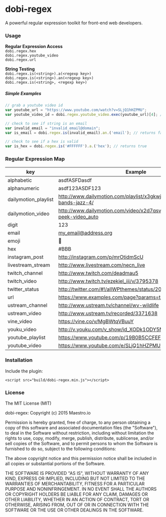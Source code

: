 # dobi-regex

A powerful regular expression toolkit for front-end web developers.

### Usage

**Regular Expression Access**  
`dobi.regex.hex`  
`dobi.regex.youtube_video`  
`dobi.regex.url`  

**String Testing**  
`dobi.regex.is(<string>).a(<regexp key>)`  
`dobi.regex.is(<string>).an(<regexp key>)`  
`dobi.regex.is(<string>, <regexp key>)`


##### Simple Examples
```js
// grab a youtube video id
var youtube_url = "https://www.youtube.com/watch?v=SLjQ1hHZPMU";
var youtube_video_id = dobi.regex.youtube_video.exec(youtube_url)[4]; // returns "SLjQ1hHZPMU"

// check to see if string is an email
var invalid_email = "invalid_email@domain";
var is_email = dobi.regex.is(invalid_email).an.('email'); // returns false

// check to see if a hex is valid
var is_hex = dobi.regex.is('#FFFFFF').a.('hex'); // returns true
```

### Regular Expression Map

| key | Example |
| ---- | ---- |
| alphabetic | asdfASFDasdf |
| alphanumeric |  asdf123ASDF123  |
| dailymotion_playlist |  http://www.dailymotion.com/playlist/x3gkwj_TigerTimpani_dance-bands-jazz-4/  |
| dailymotion_video |  http://www.dailymotion.com/video/x2d7qsv_acura-nsx-sneak-peek-video_auto  |
| digit |  123  |
| email |  my_email@address.org  |
| emoji |  😬  |
| hex |  #BBB  |
| instagram_post |  http://instagram.com/p/mrOtidmScU  |
| livestream_stream |  http://www.livestream.com/necn_live  |
| twitch_channel |  http://www.twitch.com/deadmau5  |
| twitch_video | http://www.twitch.tv/ezekiel_iii/v/3795378 |
| twitter_status | http://twitter.com/#!/allWPthemes/status/2040410213974016 |
| url |  https://www.examples.com/page?params=true  |
| ustream_channel |  http://www.ustream.tv/channel/wv-wildlife  |
| ustream_video |  http://www.ustream.tv/recorded/3371638  |
| vine_video |  https://vine.co/v/MgBWtqVBuuY  |
| youku_video |  http://v.youku.com/v_show/id_XODk1ODY5MDAw  |
| youtube_playlist | https://www.youtube.com/p/19B0B5CCFEF1C0C9 |
| youtube_video |  https://www.youtube.com/e/SLjQ1hHZPMU  |

### Installation

Include the plugin:
```
<script src="build/dobi-regex.min.js"></script>
```

### License

The MIT License (MIT)

dobi-regex: Copyright (c) 2015 Maestro.io

Permission is hereby granted, free of charge, to any person obtaining a copy
of this software and associated documentation files (the "Software"), to deal
in the Software without restriction, including without limitation the rights
to use, copy, modify, merge, publish, distribute, sublicense, and/or sell
copies of the Software, and to permit persons to whom the Software is
furnished to do so, subject to the following conditions:

The above copyright notice and this permission notice shall be included in
all copies or substantial portions of the Software.

THE SOFTWARE IS PROVIDED "AS IS", WITHOUT WARRANTY OF ANY KIND, EXPRESS OR
IMPLIED, INCLUDING BUT NOT LIMITED TO THE WARRANTIES OF MERCHANTABILITY,
FITNESS FOR A PARTICULAR PURPOSE AND NONINFRINGEMENT. IN NO EVENT SHALL THE
AUTHORS OR COPYRIGHT HOLDERS BE LIABLE FOR ANY CLAIM, DAMAGES OR OTHER
LIABILITY, WHETHER IN AN ACTION OF CONTRACT, TORT OR OTHERWISE, ARISING FROM,
OUT OF OR IN CONNECTION WITH THE SOFTWARE OR THE USE OR OTHER DEALINGS IN
THE SOFTWARE.
